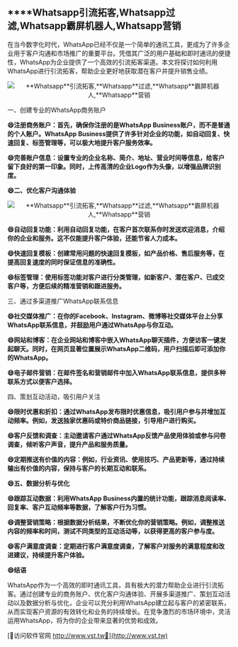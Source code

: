 ## ****Whatsapp**引流拓客,**Whatsapp**过滤,**Whatsapp**霸屏机器人,**Whatsapp**营销**

在当今数字化时代，WhatsApp已经不仅是一个简单的通讯工具，更成为了许多企业用于客户沟通和市场推广的重要平台。凭借其广泛的用户基础和即时通讯的便捷性，WhatsApp为企业提供了一个高效的引流拓客渠道。本文将探讨如何利用WhatsApp进行引流拓客，帮助企业更好地获取潜在客户并提升销售业绩。

 <center><img src="https://vst.tw/MP4/tuiguang/png/7.png" alt="**Whatsapp**引流拓客,**Whatsapp**过滤,**Whatsapp**霸屏机器人,**Whatsapp**营销"></center>

一、创建专业的WhatsApp商务账户

**😄注册商务账户：首先，确保你注册的是WhatsApp Business账户，而不是普通的个人账户。WhatsApp Business提供了许多针对企业的功能，如自动回复、快速回复、标签管理等，可以极大地提升客户服务效率。**

**😄完善账户信息：设置专业的企业名称、简介、地址、营业时间等信息，给客户留下良好的第一印象。同时，上传高清的企业Logo作为头像，以增强品牌识别度。**

**😄二、优化客户沟通体验**

 <center><img src="https://vst.tw/MP4/tuiguang/png/2.png" alt="**Whatsapp**引流拓客,**Whatsapp**过滤,**Whatsapp**霸屏机器人,**Whatsapp**营销"></center>

**😄自动回复功能：利用自动回复功能，在客户首次联系你时发送欢迎消息，介绍你的企业和服务。这不仅能提升客户体验，还能节省人力成本。**

**😄快速回复模板：创建常用问题的快速回复模板，如产品价格、售后服务等，在提高回复速度的同时保证信息的准确性。**

**😄标签管理：使用标签功能对客户进行分类管理，如新客户、潜在客户、已成交客户等，方便后续的精准营销和跟进服务。**

三、通过多渠道推广WhatsApp联系信息

**😄社交媒体推广：在你的Facebook、Instagram、微博等社交媒体平台上分享WhatsApp联系信息，并鼓励用户通过WhatsApp与你互动。**

**😄网站和博客：在企业网站和博客中嵌入WhatsApp聊天插件，方便访客一键发起聊天。同时，在网页显著位置展示WhatsApp二维码，用户扫描后即可添加你的WhatsApp。**

**😄电子邮件营销：在邮件签名和营销邮件中加入WhatsApp联系信息，提供多种联系方式以便客户选择。**

四、策划互动活动，吸引用户关注

**😄限时优惠和折扣：通过WhatsApp发布限时优惠信息，吸引用户参与并增加互动频率。例如，发送独家优惠码或特价商品链接，引导用户进行购买。**

**😄客户反馈和调查：主动邀请客户通过WhatsApp反馈产品使用体验或参与问卷调查，倾听客户声音，提升产品和服务质量。**

**😄定期推送有价值的内容：例如，行业资讯、使用技巧、产品更新等，通过持续输出有价值的内容，保持与客户的长期互动和联系。**

**😄五、数据分析与优化**

**😄跟踪互动数据：利用WhatsApp Business内置的统计功能，跟踪消息阅读率、回复率、客户互动频率等数据，了解客户行为习惯。**

**😄调整营销策略：根据数据分析结果，不断优化你的营销策略。例如，调整推送内容的频率和时间，测试不同类型的互动活动等，以获得更高的客户参与度。**

**😄客户满意度调查：定期进行客户满意度调查，了解客户对服务的满意程度和改进建议，持续提升客户体验。**

**😄结语**

WhatsApp作为一个高效的即时通讯工具，具有极大的潜力帮助企业进行引流拓客。通过创建专业的商务账户、优化客户沟通体验、开展多渠道推广、策划互动活动以及数据分析与优化，企业可以充分利用WhatsApp建立起与客户的紧密联系，从而实现客户资源的有效转化和业务的持续增长。在竞争激烈的市场环境中，灵活运用WhatsApp，将为你的企业带来显著的优势和成效。


[👻访问软件官网 http://www.vst.tw👻](http://www.vst.tw)
